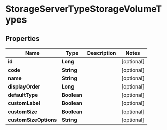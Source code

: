 

# StorageServerTypeStorageVolumeTypes

## Properties

Name | Type | Description | Notes
------------ | ------------- | ------------- | -------------
**id** | **Long** |  |  [optional]
**code** | **String** |  |  [optional]
**name** | **String** |  |  [optional]
**displayOrder** | **Long** |  |  [optional]
**defaultType** | **Boolean** |  |  [optional]
**customLabel** | **Boolean** |  |  [optional]
**customSize** | **Boolean** |  |  [optional]
**customSizeOptions** | **String** |  |  [optional]



